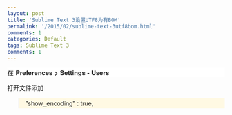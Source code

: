 ```yaml
---
layout: post
title: 'Sublime Text 3设置UTF8为有BOM'
permalink: '/2015/02/sublime-text-3utf8bom.html'
comments: 1
categories: Default
tags: Sublime Text 3
comments: 1
---
```

<div style="background-color: white; color: #222222; font-family: 'Helvetica Neue', Helvetica, Arial, sans-serif; font-size: 15px; line-height: 1.5; margin-bottom: 5px; margin-top: 5px;">在<span style="background-color: inherit;">&nbsp;</span><strong style="background-color: inherit;">Preferences &gt; Settings - Users</strong><span style="background-color: inherit;">&nbsp;</span></div>

打开文件添加  

<blockquote style="background-color: #fff9e3; color: #222222; font-family: 'Helvetica Neue', Helvetica, Arial, sans-serif; font-size: 15px; line-height: 1.5;"><div style="background-color: inherit; margin-bottom: 5px; margin-top: 5px;">"show_encoding" : true,</div></blockquote>
